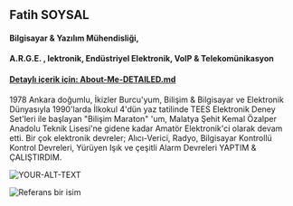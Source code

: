 #

## Fatih SOYSAL
#### Bilgisayar & Yazılım Mühendisliği,  
#### A.R.G.E. , lektronik, Endüstriyel Elektronik, VoIP & Telekomünikasyon

#### [Detaylı içerik için: About-Me-DETAILED.md](https://github.com/fsoysall/fsoysall/blob/main/About-Me-DETAILED.md)

   1978 Ankara doğumlu, İkizler Burcu'yum,
   Bilişim & Bilgisayar ve Elektronik Dünyasıyla 1990'larda İlkokul 4'dün yaz tatilinde TEES Elektronik Deney Set'leri ile başlayan "Bilişim Maraton" 'um,
   Malatya Şehit Kemal Özalper Anadolu Teknik Lisesi'ne gidene kadar Amatör Elektronik'ci olarak devam etti. Bir çok elektronik devreler; Alıcı-Verici, Radyo, Bilgisayar Kontrollü Kontrol Devreleri, Yürüyen Işık ve çeşitli Alarm Devreleri YAPTIM & ÇALIŞTIRDIM.

<picture>
 <source media="(prefers-color-scheme: dark)" srcset="YOUR-DARKMODE-IMAGE">
 <source media="(prefers-color-scheme: light)" srcset="YOUR-LIGHTMODE-IMAGE">
 <img alt="YOUR-ALT-TEXT" src="YOUR-DEFAULT-IMAGE">
</picture>

![Referans bir isim](google.com/img.png)
